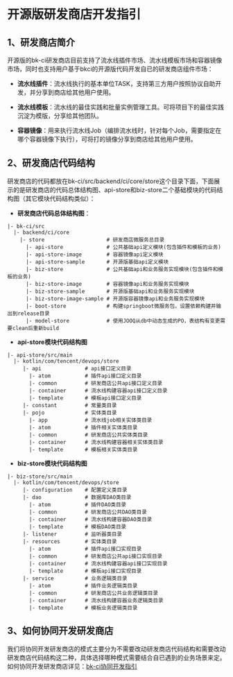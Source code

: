 ​                                                

#                                                                                            开源版研发商店开发指引

## 1、研发商店简介

​       开源版的bk-ci研发商店目前支持了流水线插件市场、流水线模板市场和容器镜像市场，同时也支持用户基于bkci的开源版代码开发自已的研发商店组件市场：

- **流水线插件**：流水线执行的基本单位TASK，支持第三方用户按照协议自助开发，并分享到商店给其他用户使用。
- **流水线模板**：流水线的最佳实践和批量实例管理工具。可将项目下的最佳实践沉淀为模版，分享给其他团队。

- **容器镜像**：用来执行流水线Job（编排流水线时，针对每个Job，需要指定在哪个容器镜像下执行），可将打的镜像分享到商店给其他用户使用。



## 2、研发商店代码结构

​        研发商店的代码都放在bk-ci/src/backend/ci/core/store这个目录下面，下面展示的是研发商店的代码总体结构图、api-store和biz-store二个基础模块的代码结构图（其它模块代码结构类似）：

- **研发商店代码总体结构图**：

```
|- bk-ci/src
  |- backend/ci/core
    |- store                    # 研发商店微服务总目录
      |- api-store              # 公共基础api定义模块(包含插件和模板的业务)
      |- api-store-image        # 容器镜像api定义模块
      |- api-store-sample       # 开源版基础api定义模块
      |- biz-store              # 公共基础api和业务服务实现模块(包含插件和模板的业务)
      |- biz-store-image        # 容器镜像api和业务服务实现模块
      |- biz-store-sample       # 开源版基础api和业务服务实现模块
      |- biz-store-image-sample # 开源版容器镜像api和业务服务实现模块
      |- boot-store             # 构建springboot微服务包，设置依赖构建并输出到release目录
      |- model-store            # 使用JOOQ从db中动态生成的PO，表结构有变更需要clean后重新build
```

- **api-store模块代码结构图**

```
|- api-store/src/main
  |- kotlin/com/tencent/devops/store
     |- api              # api接口定义目录
       |- atom           # 插件api接口定义目录
       |- common         # 研发商店公共api接口定义目录
       |- container      # 流水线构建容器api接口定义目录
       |- template       # 模板api接口定义目录
     |- constant         # 常量类目录
     |- pojo             # 实体类目录
       |- app            # 流水线job相关实体类目录
       |- atom           # 插件相关实体类目录
       |- common         # 研发商店公共实体类目录
       |- container      # 流水线构建容器相关实体类目录
       |- template       # 模板相关实体类目录
```

- **biz-store模块代码结构图**

```
|- biz-store/src/main
  |- kotlin/com/tencent/devops/store
     |- configuration    # 配置定义类目录
     |- dao              # 数据库DAO类目录
       |- atom           # 插件DAO类目录
       |- common         # 研发商店公共DAO类目录
       |- container      # 流水线构建容器DAO类目录
       |- template       # 模板DAO类目录
     |- listener         # 监听器类目录
     |- resources        # 实体类目录
       |- atom           # 插件api接口实现目录
       |- common         # 研发商店公共api接口实现目录
       |- container      # 流水线构建容器api接口实现目录
       |- template       # 模板api接口实现目录
     |- service          # 业务逻辑类目录
       |- atom           # 插件业务逻辑类目录
       |- common         # 研发商店公共业务逻辑类目录
       |- container      # 流水线构建容器业务逻辑类目录
       |- template       # 模板业务逻辑类目录   
```



## 3、如何协同开发研发商店

​      我们将协同开发研发商店的模式主要分为不需要改动研发商店代码结构和需要改动研发商店代码结构这二种，具体选择哪种模式需要结合自已遇到的业务场景来定。如何协同开发研发商店详见：[bk-ci协同开发指引](https://github.com/Tencent/bk-ci/blob/master/docs/wiki/collaborative_development_guidelines.md)

